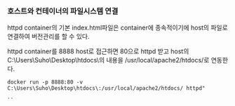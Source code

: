 ### 호스트와 컨테이너의 파일시스템 연결

httpd container의 기본 index.html파일은 container에 종속적이기에 host의 파일로 연결하여 버전관리를 할 수 있다.


httpd container를 8888 host로 접근하면 80으로 httpd 받고 host의 C:\Users\Suho\Desktop\htdocs\의 내용을 /usr/local/apache2/htdocs/로 연동한다. 
```
docker run -p 8888:80 -v C:\Users\Suho\Desktop\htdocs\:/usr/local/apache2/htdocs/ httpd"

``
